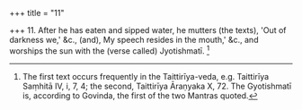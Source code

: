+++
title = "11"

+++
11. After he has eaten and sipped water, he mutters (the texts), 'Out of darkness we,' &c., (and), My speech resides in the mouth,' &c., and worships the sun with the (verse called) Jyotishmatī. [^6] 


[^6]:  The first text occurs frequently in the Taittirīya-veda, e.g. Taittirīya Saṃhitā IV, i, 7, 4; the second, Taittirīya Āraṇyaka X, 72. The Gyotishmatī is, according to Govinda, the first of the two Mantras quoted.
